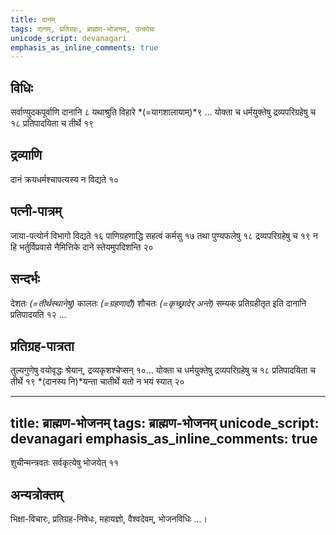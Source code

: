 ```yaml
---
title: दानम्
tags: दानम्, प्रतिग्रहः, ब्राह्मण-भोजनम्, उत्कोचः
unicode_script: devanagari
emphasis_as_inline_comments: true
---
```


## विधिः
सर्वाण्युदकपूर्वाणि दानानि ८ यथाश्रुति विहारे *(=यागशालायाम्)*९  … योक्ता च धर्मयुक्तेषु द्रव्यपरिग्रहेषु च १८ प्रतिपादयिता च तीर्थे १९

## द्रव्याणि
 दानं क्रयधर्मश्चापत्यस्य न विद्यते १० 

## पत्नी-पात्रम्
जाया-पत्योर्न विभागो विद्यते १६ पाणिग्रहणाद्धि सहत्वं कर्मसु १७ तथा पुण्यफलेषु १८ द्रव्यपरिग्रहेषु च १९ न हि भर्तुर्विप्रवासे नैमित्तिके दाने स्तेयमुपदिशन्ति २०

## सन्दर्भः
देशतः *(=तीर्थस्थानेषु)* कालतः *(=ग्रहणादौ)*  शौचतः *(=कृच्छ्रादेर् अन्ते)* सम्यक् प्रतिग्रहीतृत इति दानानि प्रतिपादयति १२ … 

## प्रतिग्रह-पात्रता
तुल्यगुणेषु वयोवृद्धः श्रेयान्, द्रव्यकृशश्चेप्सन् १०… योक्ता च धर्मयुक्तेषु द्रव्यपरिग्रहेषु च १८ प्रतिपादयिता च तीर्थे १९ *(दानस्य नि)*यन्ता चातीर्थे यतो न भयं स्यात् २० 

---
title: ब्राह्मण-भोजनम्
tags: ब्राह्मण-भोजनम्
unicode_script: devanagari
emphasis_as_inline_comments: true
---
शुचीन्मन्त्रवतः सर्वकृत्येषु भोजयेत् ११


## अन्यत्रोक्तम्
भिक्षा-विचारः, प्रतिग्रह-निषेधः, महायज्ञो, वैश्वदेवम्, भोजनविधिः …।